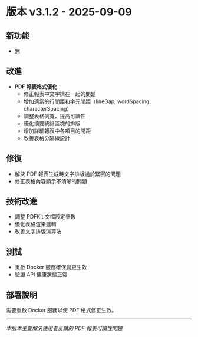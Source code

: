 # 版本 v3.1.2 - 2025-09-09

## 新功能
- 無

## 改進
- **PDF 報表格式優化**：
  - 修正報表中文字擠在一起的問題
  - 增加適當的行間距和字元間距（lineGap, wordSpacing, characterSpacing）
  - 調整表格列寬，提高可讀性
  - 優化摘要統計區塊的排版
  - 增加詳細報表中各項目的間距
  - 改善表格分隔線設計

## 修復
- 解決 PDF 報表生成時文字排版過於緊密的問題
- 修正表格內容顯示不清晰的問題

## 技術改進
- 調整 PDFKit 文檔設定參數
- 優化表格渲染邏輯
- 改善文字排版演算法

## 測試
- 重啟 Docker 服務確保變更生效
- 驗證 API 健康狀態正常

## 部署說明
需要重啟 Docker 服務以使 PDF 格式修正生效。

---
*本版本主要解決使用者反饋的 PDF 報表可讀性問題*